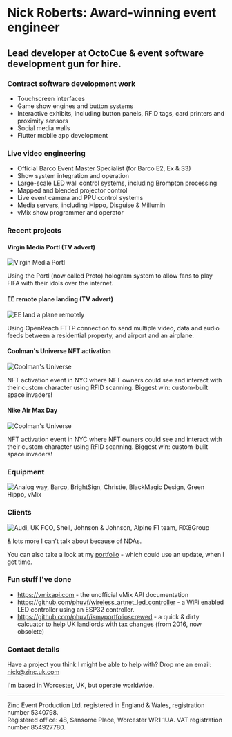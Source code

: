 # Nick Roberts: Award-winning event engineer

## Lead developer at OctoCue & event software development gun for hire.

### Contract software development work

- Touchscreen interfaces
- Game show engines and button systems
- Interactive exhibits, including button panels, RFID tags, card printers and proximity sensors
- Social media walls
- Flutter mobile app development

### Live video engineering

- Official Barco Event Master Specialist (for Barco E2, Ex & S3)
- Show system integration and operation
- Large-scale LED wall control systems, including Brompton processing
- Mapped and blended projector control
- Live event camera and PPU control systems
- Media servers, including Hippo, Disguise & Millumin
- vMix show programmer and operator

### Recent projects

#### Virgin Media Portl (TV advert)
![Virgin Media Portl][recent1]

Using the Portl (now called Proto) hologram system to allow fans to play FIFA with their idols over the internet.

#### EE remote plane landing (TV advert)
![EE land a plane remotely][recent2]

Using OpenReach FTTP connection to send multiple video, data and audio feeds between a residential property, and airport and an airplane. 

#### Coolman's Universe NFT activation
![Coolman's Universe][recent3]

NFT activation event in NYC where NFT owners could see and interact with their custom character using RFID scanning. Biggest win: custom-built space invaders!

#### Nike Air Max Day
![Coolman's Universe][recent3]

NFT activation event in NYC where NFT owners could see and interact with their custom character using RFID scanning. Biggest win: custom-built space invaders!


### Equipment

![Analog way, Barco, BrightSign, Christie, BlackMagic Design, Green Hippo, vMix][equipment]

### Clients

![Audi, UK FCO, Shell, Johnson & Johnson, Alpine F1 team, FIX8Group][clients]

& lots more I can't talk about because of NDAs.

You can also take a look at my [portfolio] - which could use an update, when I get time.

### Fun stuff I've done

- https://vmixapi.com - the unofficial vMix API documentation
- https://github.com/phuvf/wireless_artnet_led_controller - a WiFi enabled LED controller using an ESP32 controller.
- https://github.com/phuvf/ismyportfolioscrewed - a quick & dirty calcuator to help UK landlords with tax changes (from 2016, now obsolete)


### Contact details

Have a project you think I might be able to help with? Drop me an email: nick@zinc.uk.com

I'm based in Worcester, UK, but operate worldwide.

___
Zinc Event Production Ltd. registered in England & Wales, registration number 5340798.\
Registered office: 48, Sansome Place, Worcester WR1 1UA. VAT registration number 854927780.

[recent1]: https://picsum.photos/300/200
[recent2]: https://picsum.photos/300/200\
[recent3]: https://picsum.photos/300/200
[equipment]: https://zinc.uk.com/images/equipment_comp.png
[clients]: https://zinc.uk.com/images/clients_comp.png
[portfolio]: https://zinc.uk.com/Nick_Roberts_portfolio.pdf
